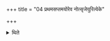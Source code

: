 +++
title = "04 प्रथमसप्तमयोरेव नोत्सृजेयुरित्येके"

+++

<details><summary>थिते</summary>

प्रथमसप्तमयोरेव नोत्सृजेयुरित्येके ४
</details>
